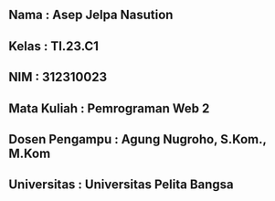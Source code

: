 ## Nama : Asep Jelpa Nasution

## Kelas : TI.23.C1

## NIM : 312310023

## Mata Kuliah : Pemrograman Web 2

## Dosen Pengampu : Agung Nugroho, S.Kom., M.Kom

## Universitas : Universitas Pelita Bangsa
